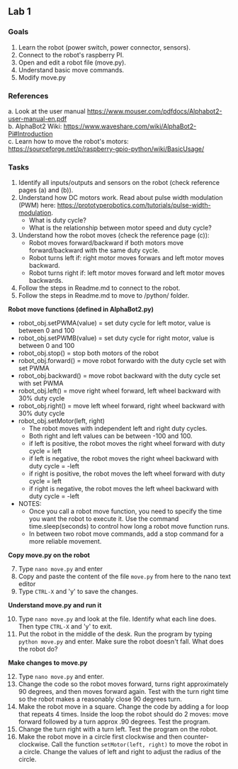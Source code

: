 ## Lab 1 ## 

### Goals ###

1. Learn the robot (power switch, power connector, sensors).
2. Connect to the robot's raspberry PI. 
3. Open and edit a robot file (move.py). 
4. Understand basic move commands. 
5. Modify move.py

### References ###

a.  Look at the user manual https://www.mouser.com/pdfdocs/Alphabot2-user-manual-en.pdf  
b. AlphaBot2 Wiki: https://www.waveshare.com/wiki/AlphaBot2-Pi#Introduction  
c. Learn how to move the robot's motors: https://sourceforge.net/p/raspberry-gpio-python/wiki/BasicUsage/
 
### Tasks ### 

1. Identify all inputs/outputs and sensors on the robot (check reference pages (a) and (b)). 
2. Understand how DC motors work. Read about pulse width modulation (PWM) here: https://prototyperobotics.com/tutorials/pulse-width-modulation. 
    * What is duty cycle?
    * What is the relationship between motor speed and duty cycle?
3. Understand how the robot moves (check the reference page (c)): 
    * Robot moves forward/backward if both motors move forward/backward with the same duty cycle. 
    * Robot turns left if: right motor moves forwars and left motor moves backward. 
    * Robot turns right if: left motor moves forward and left motor moves backwards.
5. Follow the steps in Readme.md to connect to the robot. 
6. Follow the steps in Readme.md to move to /python/ folder. 

**Robot move functions (defined in AlphaBot2.py)**

* robot_obj.setPWMA(value) = set duty cycle for left motor, value is between 0 and 100
* robot_obj.setPWMB(value) = set duty cycle for right motor, value is between 0 and 100
* robot_obj.stop()         = stop both motors of the robot
* robot_obj.forward()      = move robot forwardo with the duty cycle set with set PWMA
* robot_obj.backward()     = move robot backward with the duty cycle set with set PWMA
* robot_obj.left()         = move right wheel forward, left wheel backward with 30% duty cycle
* robot_obj.right()        = move left wheel forward, right wheel backward with 30% duty cycle
* robot_obj.setMotor(left, right)
    * The robot moves with independent left and right duty cycles. 
    * Both right and left values can be between -100 and 100. 
    * if left is positive, the robot moves the right wheel forward with duty cycle  = left
    * if left is negative, the robot moves the right wheel backward with duty cycle = -left
    * if right is positive, the robot moves the left wheel forward with duty cycle  = left
    * if right is negative, the robot moves the left wheel backward with duty cycle = -left
* NOTES: 
    * Once you call a robot move function, you need to specify the time you want the robot to execute it. Use the command time.sleep(seconds) to control how long a robot move function runs. 
    * In between two robot move commands, add a stop command for a more reliable movement. 

**Copy move.py on the robot**

7. Type `nano move.py` and enter
8. Copy and paste the content of the file `move.py` from here to the nano text editor
9. Type `CTRL-X` and 'y' to save the changes. 

**Understand move.py and run it**

10. Type `nano move.py` and look at the file. Identify what each line does. Then type `CTRL-X` and 'y' to exit. 
11. Put the robot in the middle of the desk. Run the program by typing `python move.py` and enter. 
Make sure the robot doesn't fall. What does the robot do?

**Make changes to move.py**

12. Type `nano move.py` and enter. 
13. Change the code so the robot moves forward, turns right approximately 90 degrees, and then moves forward again. Test with the turn right time so the robot makes a reasonably close 90 degrees turn. 
14. Make the robot move in a square. Change the code by adding a for loop that repeats 4 times. Inside the loop the robot should do 2 moves: move forward followed by a turn approx .90 degrees. Test the program.
15. Change the turn right with a turn left. Test the program on the robot. 
16. Make the robot move in a circle first clockwise and then counter-clockwise. Call the function `setMotor(left, right)` to move the robot in a circle. Change the values of left and right to adjust the radius of the circle. 
